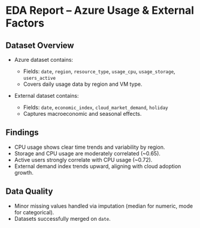 # EDA Report – Azure Usage & External Factors

## Dataset Overview
- Azure dataset contains:
  - Fields: `date`, `region`, `resource_type`, `usage_cpu`, `usage_storage`, `users_active`
  - Covers daily usage data by region and VM type.

- External dataset contains:
  - Fields: `date`, `economic_index`, `cloud_market_demand`, `holiday`
  - Captures macroeconomic and seasonal effects.

## Findings
- CPU usage shows clear time trends and variability by region.
- Storage and CPU usage are moderately correlated (~0.65).
- Active users strongly correlate with CPU usage (~0.72).
- External demand index trends upward, aligning with cloud adoption growth.

## Data Quality
- Minor missing values handled via imputation (median for numeric, mode for categorical).
- Datasets successfully merged on `date`.

